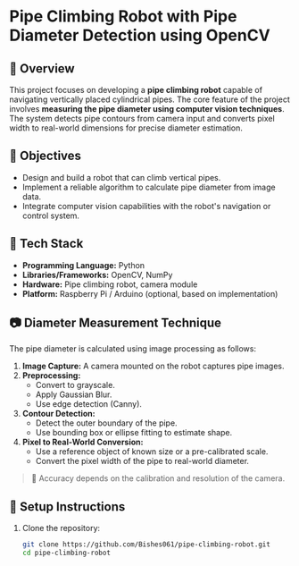 # Pipe Climbing Robot with Pipe Diameter Detection using OpenCV

## 🧠 Overview

This project focuses on developing a **pipe climbing robot** capable of navigating vertically placed cylindrical pipes. The core feature of the project involves **measuring the pipe diameter using computer vision techniques**. The system detects pipe contours from camera input and converts pixel width to real-world dimensions for precise diameter estimation.

## 🎯 Objectives

- Design and build a robot that can climb vertical pipes.
- Implement a reliable algorithm to calculate pipe diameter from image data.
- Integrate computer vision capabilities with the robot's navigation or control system.

## 🧰 Tech Stack

- **Programming Language:** Python
- **Libraries/Frameworks:** OpenCV, NumPy
- **Hardware:** Pipe climbing robot, camera module
- **Platform:** Raspberry Pi / Arduino (optional, based on implementation)

## 📷 Diameter Measurement Technique

The pipe diameter is calculated using image processing as follows:

1. **Image Capture:** A camera mounted on the robot captures pipe images.
2. **Preprocessing:**
   - Convert to grayscale.
   - Apply Gaussian Blur.
   - Use edge detection (Canny).
3. **Contour Detection:**
   - Detect the outer boundary of the pipe.
   - Use bounding box or ellipse fitting to estimate shape.
4. **Pixel to Real-World Conversion:**
   - Use a reference object of known size or a pre-calibrated scale.
   - Convert the pixel width of the pipe to real-world diameter.

> 📏 Accuracy depends on the calibration and resolution of the camera.

## 🚀 Setup Instructions

1. Clone the repository:
   ```bash
   git clone https://github.com/Bishes061/pipe-climbing-robot.git
   cd pipe-climbing-robot
